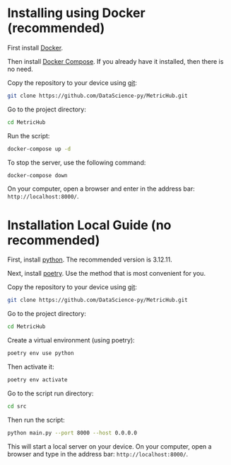 # Installing using Docker (recommended)

First install [Docker](https://www.docker.com/).

Then install [Docker Compose](https://docs.docker.com/compose/). If you already have it installed, then there is no need.

Copy the repository to your device using [git](https://git-scm.com/):

```bash
git clone https://github.com/DataScience-py/MetricHub.git
```

Go to the project directory:

```bash
cd MetricHub
```

Run the script:

```bash
docker-compose up -d
```

To stop the server, use the following command:

```bash
docker-compose down
```

On your computer, open a browser and enter in the address bar: `http://localhost:8000/`.

# Installation Local Guide (no recommended)

First, install [python](https://www.python.org/downloads/). The recommended version is 3.12.11.

Next, install [poetry](https://python-poetry.org/docs/). Use the method that is most convenient for you.

Copy the repository to your device using [git](https://git-scm.com/):

```bash
git clone https://github.com/DataScience-py/MetricHub.git
```

Go to the project directory:

```bash
cd MetricHub
```

Create a virtual environment (using poetry):

```bash
poetry env use python
```

Then activate it:

```bash
poetry env activate
```

Go to the script run directory:

```bash
cd src
```

Then run the script:

```bash
python main.py --port 8000 --host 0.0.0.0
```

This will start a local server on your device. On your computer, open a browser and type in the address bar: `http://localhost:8000/`.
